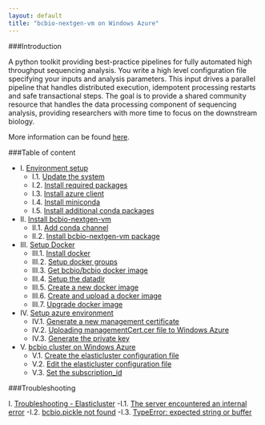 ```yaml
---
layout: default
title: "bcbio-nextgen-vm on Windows Azure"
---
```


###Introduction

A python toolkit providing best-practice pipelines for fully automated high throughput sequencing analysis. You write a high level configuration file specifying your inputs and analysis parameters. This input drives a parallel pipeline that handles distributed execution, idempotent processing restarts and safe transactional steps. The goal is to provide a shared community resource that handles the data processing component of sequencing analysis, providing researchers with more time to focus on the downstream biology.

More information can be found [here](https://bcbio-nextgen.readthedocs.org/en/latest/).

###Table of content

- I. [Environment setup](doc/environment-setup.html)
    - I.1. [Update the system](doc/environment-setup.html#i1-update-the-system)
    - I.2. [Install required packages](doc/environment-setup.html#i2-install-required-packages)
    - I.3. [Install azure client](doc/environment-setup.html#i3-install-azure-client)
    - I.4. [Install miniconda](doc/environment-setup.html#i4-install-miniconda)
    - I.5. [Install additional conda packages](doc/environment-setup.html#i5-install-additional-conda-packages)
- II. [Install bcbio-nextgen-vm](doc/install-bcbio-nextgen-vm.html)
    - II.1. [Add conda channel](doc/install-bcbio-nextgen-vm.html#ii1-add-conda-channel)
    - II.2. [Install bcbio-nextgen-vm package](doc/install-bcbio-nextgen-vm.html#ii2-install-bcbio-nextgen-vm-package)
- III. [Setup Docker](doc/setup-docker.html)
    - III.1. [Install docker](doc/setup-docker.html#install-docker)
    - III.2. [Setup docker groups](doc/setup-docker.html#setup-docker-groups)
    - III.3. [Get bcbio/bcbio docker image](doc/setup-docker.html#get-bcbiobcbio-docker-image)
    - III.4. [Setup the datadir](doc/setup-docker.html#setup-the-datadir)
    - III.5. [Create a new docker image](doc/setup-docker.html#create-a-new-docker-image)
    - III.6. [Create and upload a docker image](doc/setup-docker.html#create-and-upload-a-docker-image)
    - III.7. [Upgrade docker image](doc/setup-docker.html#upgrade-docker-image)
- IV. [Setup azure environment](doc/setup-azure-environment.html)
    - IV.1. [Generate a new management certificate](doc/setup-azure-environment.html#generate-a-new-management-certificate)
    - IV.2. [Uploading managementCert.cer file to Windows Azure](doc/setup-azure-environment.html#uploading-managementcertcer-file-to-windows-azure)
    - IV.3. [Generate the private key](doc/setup-azure-environment.html#generate-the-private-key)
- V. [bcbio cluster on Windows Azure](doc/bcbio-cluster.html)
    - V.1. [Create the elasticluster configuration file](doc/bcbio-cluster.html#create-the-elasticluster-configuration-file)
    - V.2. [Edit the elasticluster configuration file](doc/bcbio-cluster.html#edit-the-elasticluster-configuration-file)
    - V.3. [Set the subscription_id](doc/bcbio-cluster.html#set-the-subscriptionid)

###Troubleshooting

I. [Troubleshooting - Elasticluster](troubleshooting/elasticluster.html)
    -I.1. [The server encountered an internal error](troubleshooting/elasticluster.html#the-server-encountered-an-internal-error)
    -I.2. [bcbio.pickle not found](troubleshooting/elasticluster.html#bcbiopickle-not-found)
    -I.3. [TypeError: expected string or buffer](troubleshooting/elasticluster.html#typeerror-expected-string-or-buffer)
